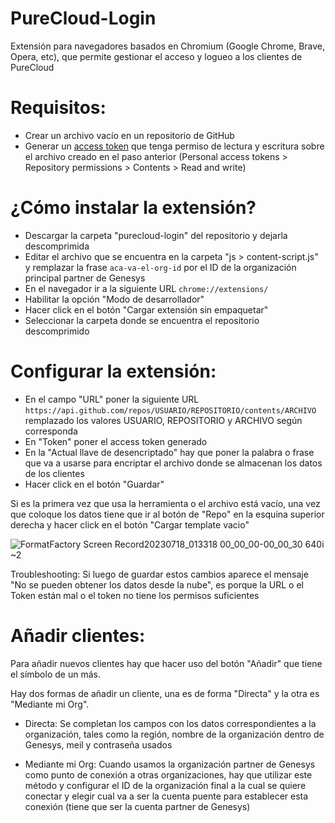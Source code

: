 # PureCloud-Login

Extensión para navegadores basados en Chromium (Google Chrome, Brave, Opera, etc), que permite gestionar el acceso y logueo a los clientes de PureCloud

# Requisitos:
* Crear un archivo vacío en un repositorio de GitHub
* Generar un [access token](https://docs.github.com/en/authentication/keeping-your-account-and-data-secure/managing-your-personal-access-tokens) que tenga permiso de lectura y escritura sobre el archivo creado en el paso anterior (Personal access tokens > Repository permissions > Contents > Read and write)


# ¿Cómo instalar la extensión?
* Descargar la carpeta "purecloud-login" del repositorio y dejarla descomprimida
* Editar el archivo que se encuentra en la carpeta "js > content-script.js" y remplazar la frase `aca-va-el-org-id` por el ID de la organización principal partner de Genesys
* En el navegador ir a la siguiente URL `chrome://extensions/`
* Habilitar la opción "Modo de desarrollador"
* Hacer click en el botón "Cargar extensión sin empaquetar"
* Seleccionar la carpeta donde se encuentra el repositorio descomprimido


# Configurar la extensión:
* En el campo "URL" poner la siguiente URL `https://api.github.com/repos/USUARIO/REPOSITORIO/contents/ARCHIVO` remplazado los valores USUARIO, REPOSITORIO y ARCHIVO según corresponda
* En "Token" poner el access token generado
* En la "Actual llave de desencriptado" hay que poner la palabra o frase que va a usarse para encriptar el archivo donde se almacenan los datos de los clientes
* Hacer click en el botón "Guardar"
  
Si es la primera vez que usa la herramienta o el archivo está vacío, una vez que coloque los datos tiene que ir al botón de "Repo" en la esquina superior derecha y hacer click en el botón "Cargar template vacio"

![FormatFactory Screen Record20230718_013318 00_00_00-00_00_30  640i ~2](https://github.com/lavoratonicolas/PureCloud-Login/assets/14341416/cce126f1-e6c4-4276-8782-6c5d4481af10)

Troubleshooting: Si luego de guardar estos cambios aparece el mensaje "No se pueden obtener los datos desde la nube", es porque la URL o el Token están mal o el token no tiene los permisos suficientes

# Añadir clientes:
Para añadir nuevos clientes hay que hacer uso del botón "Añadir" que tiene el símbolo de un más.

Hay dos formas de añadir un cliente, una es de forma "Directa" y la otra es "Mediante mi Org".

* Directa:
Se completan los campos con los datos correspondientes a la organización, tales como la región, nombre de la organización dentro de Genesys, meil y contraseña usados

* Mediante mi Org:
Cuando usamos la organización partner de Genesys como punto de conexión a otras organizaciones, hay que utilizar este método y configurar el ID de la organización final a la cual se quiere conectar y elegir cual va a ser la cuenta puente para establecer esta conexión (tiene que ser la cuenta partner de Genesys)

